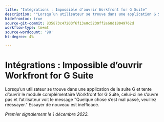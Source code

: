 ```yaml
---
title: "Intégrations : Impossible d’ouvrir Workfront for G Suite"
description: '"Lorsqu’un utilisateur se trouve dans une application G Suite et tente d’ouvrir le module complémentaire Workfront for G Suite, le module complémentaire ne s’ouvre pas et l’utilisateur voit le message Une erreur s’est produite, veuillez réessayer. Essayer de nouveau est inefficace.  »'
hidefromtoc: true
source-git-commit: 835873c47203f6f13e0c5239ff2e68d18049762d
workflow-type: tm+mt
source-wordcount: '98'
ht-degree: 4%

---
```



# Intégrations : Impossible d’ouvrir Workfront for G Suite

Lorsqu’un utilisateur se trouve dans une application de la suite G et tente d’ouvrir le module complémentaire Workfront for G Suite, celui-ci ne s’ouvre pas et l’utilisateur voit le message &quot;Quelque chose s’est mal passé, veuillez réessayer.&quot; Essayer de nouveau est inefficace.

_Premier signalement le 1 décembre 2022._

